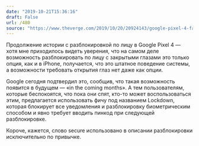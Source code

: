 ```yaml
---
date: "2019-10-21T15:36:16"
draft: False
url: /480
source: "https://www.theverge.com/2019/10/20/20924143/google-pixel-4-face-unlock-eyes-security-update-coming-months"
---
```


Продолжение истории с разблокировкой по лицу в Google Pixel 4 — хотя мне приходилось видеть уверения, что на самом деле возможность разблокировать по лицу с закрытыми глазами это только опция, как и в iPhone, получается, что это штатное поведение системы, а возможности требовать открытия глаз нет даже как опции.

Google сегодня подтвердил это, сообщив, что такая возможность появится в будущем — «in the coming months». А тем пользователям, которые беспокоятся, что пока они спят, кто-то может воспользоваться этим, предлагается использовать фичу под названием Lockdown, которая блокирует все уведомления и разблокировку биометрическим способом и явно требует вводить пинкод при следующей разблокировке.

Короче, кажется, слово secure использовано в описании разблокировки исключительно по привычке.
